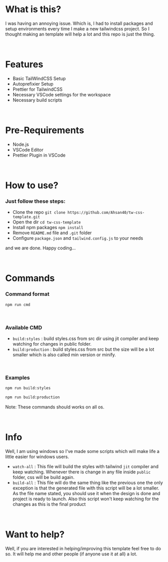 # What is this?

I was having an annoying issue. Which is, I had to install packages and setup environments every time I make a new tailwindcss project. So I thought making an template will help a lot and this repo is just the thing.

&nbsp;
&nbsp;

# Features

- Basic TailWindCSS Setup
- Autoprefixier Setup
- Prettier for TailwindCSS
- Necessary VSCode settings for the workspace
- Necessary build scripts

&nbsp;
&nbsp;

# Pre-Requirements

- Node.js
- VSCode Editor
- Prettier Plugin in VSCode

&nbsp;
&nbsp;

# How to use?

### Just follow these steps:

- Clone the repo
  `git clone https://github.com/Ahsan40/tw-css-template.git`
- Open the dir `cd tw-css-template`
- Install npm packages
  `npm install`
- Remove `README.md` file and `.git` folder
- Configure `package.json` and `tailwind.config.js` to your needs

and we are done. Happy coding...

&nbsp;
&nbsp;

# Commands

### Command format

```bash
npm run cmd
```

&nbsp;

### Available CMD

- `build:styles` : build styles.css from src dir using jit compiler and keep watching for changes in public folder.
- `build:production` : build styles.css from src but the size will be a lot smaller which is also called min version or minify.

&nbsp;

### Examples

```bash
npm run build:styles
```

```bash
npm run build:production
```

Note: These commands should works on all os.

&nbsp;
&nbsp;

# Info

Well, I am using windows so I've made some scripts which will make life a little easier for windows users.

- `watch-all` : This file will build the styles with tailwind `jit` compiler and keep watching. Whenever there is change in any file inside `public` folder, css will be build again.
- `build-all` : This file will do the same thing like the previous one the only exception is that the generated file with this script will be a lot smaller. As the file name stated, you should use it when the design is done and project is ready to launch. Also this script won't keep watching for the changes as this is the final product

&nbsp;
&nbsp;

# Want to help?

Well, if you are interested in helping/improving this template feel free to do so. It will help me and other people (if anyone use it at all) a lot.
